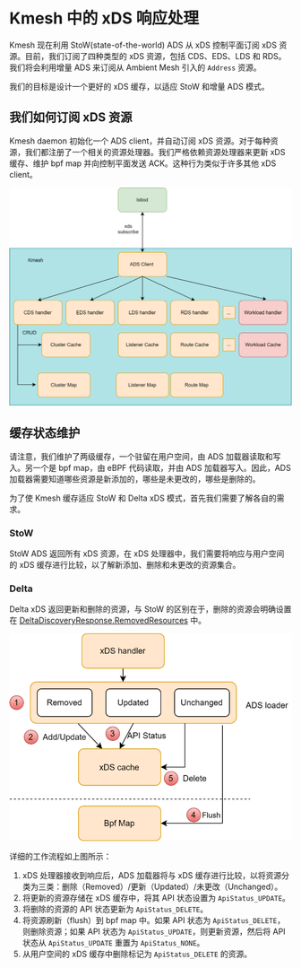 # Kmesh 中的 xDS 响应处理

Kmesh 现在利用 StoW(state-of-the-world) ADS 从 xDS 控制平面订阅 xDS 资源。目前，我们订阅了四种类型的 xDS 资源，包括 CDS、EDS、LDS 和 RDS。我们将会利用增量 ADS 来订阅从 Ambient Mesh 引入的 `Address` 资源。

我们的目标是设计一个更好的 xDS 缓存，以适应 StoW 和增量 ADS 模式。

## 我们如何订阅 xDS 资源

Kmesh daemon 初始化一个 ADS client，并自动订阅 xDS 资源。对于每种资源，我们都注册了一个相关的资源处理器。我们严格依赖资源处理器来更新 xDS 缓存、维护 bpf map 并向控制平面发送 ACK。这种行为类似于许多其他 xDS client。

![xDS 处理流程图](./pics/xds.svg)

## 缓存状态维护

请注意，我们维护了两级缓存，一个驻留在用户空间，由 ADS 加载器读取和写入。另一个是 bpf map，由 eBPF 代码读取，并由 ADS 加载器写入。因此，ADS 加载器需要知道哪些资源是新添加的，哪些是未更改的，哪些是删除的。

为了使 Kmesh 缓存适应 StoW 和 Delta xDS 模式，首先我们需要了解各自的需求。

### StoW

StoW ADS 返回所有 xDS 资源，在 xDS 处理器中，我们需要将响应与用户空间的 xDS 缓存进行比较，以了解新添加、删除和未更改的资源集合。

### Delta

Delta xDS 返回更新和删除的资源，与 StoW 的区别在于，删除的资源会明确设置在 [DeltaDiscoveryResponse.RemovedResources](https://www.envoyproxy.io/docs/envoy/latest/api-v3/service/discovery/v3/discovery.proto#envoy-v3-api-msg-service-discovery-v3-deltadiscoveryresponse) 中。

![xDS 缓存流程图](./pics/xds_cache.svg)

详细的工作流程如上图所示：
1. xDS 处理器接收到响应后，ADS 加载器将与 xDS 缓存进行比较，以将资源分类为三类：删除（Removed）/更新（Updated）/未更改（Unchanged）。
2. 将更新的资源存储在 xDS 缓存中，将其 API 状态设置为 `ApiStatus_UPDATE`。
3. 将删除的资源的 API 状态更新为 `ApiStatus_DELETE`。
4. 将资源刷新（flush）到 bpf map 中。如果 API 状态为 `ApiStatus_DELETE`，则删除资源；如果 API 状态为 `ApiStatus_UPDATE`，则更新资源，然后将 API 状态从 `ApiStatus_UPDATE` 重置为 `ApiStatus_NONE`。
5. 从用户空间的 xDS 缓存中删除标记为 `ApiStatus_DELETE` 的资源。
